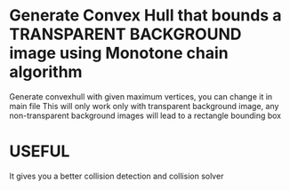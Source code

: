 # Generate Convex Hull that bounds a TRANSPARENT BACKGROUND image using Monotone chain algorithm

Generate convexhull with given maximum vertices, you can change it in main file
This will only work only with transparent background image, any non-transparent background images will lead to a rectangle bounding box
# USEFUL
It gives you a better collision detection and collision solver
